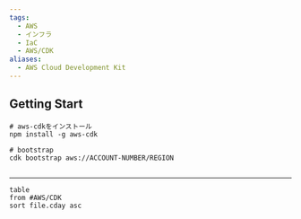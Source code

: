 ```yaml
---
tags:
  - AWS
  - インフラ
  - IaC
  - AWS/CDK
aliases:
  - AWS Cloud Development Kit
---
```

## Getting Start
```shell
# aws-cdkをインストール
npm install -g aws-cdk

# bootstrap
cdk bootstrap aws://ACCOUNT-NUMBER/REGION


```


---
```dataview
table
from #AWS/CDK
sort file.cday asc
```
